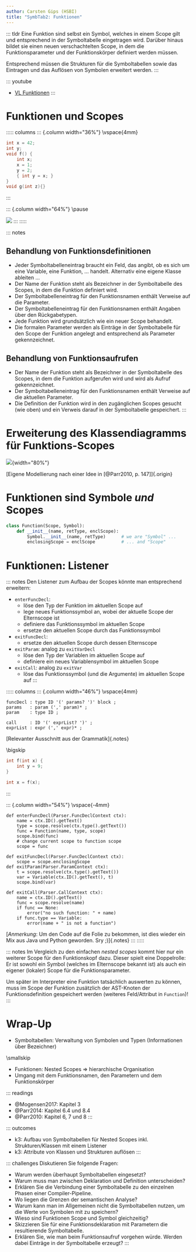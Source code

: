 ```yaml
---
author: Carsten Gips (HSBI)
title: "SymbTab2: Funktionen"
---
```


::: tldr
Eine Funktion sind selbst ein Symbol, welches in einem Scope gilt und entsprechend in
der Symboltabelle eingetragen wird. Darüber hinaus bildet sie einen neuen
verschachtelten Scope, in dem die Funktionsparameter und der Funktionskörper
definiert werden müssen.

Entsprechend müssen die Strukturen für die Symboltabellen sowie das Eintragen und das
Auflösen von Symbolen erweitert werden.
:::

::: youtube
-   [VL Funktionen](https://youtu.be/yk2x6WGhgVg)
:::

# Funktionen und Scopes

::::: columns
::: {.column width="36%"}
\vspace{4mm}

``` c
int x = 42;
int y;
void f() {
    int x;
    x = 1;
    y = 2;
    { int y = x; }
}
void g(int z){}
```
:::

::: {.column width="64%"}
\pause

![](images/functionscopes.png)
:::
:::::

::: notes
## Behandlung von Funktionsdefinitionen

-   Jeder Symboltabelleneintrag braucht ein Feld, das angibt, ob es sich um eine
    Variable, eine Funktion, ... handelt. Alternativ eine eigene Klasse ableiten ...
-   Der Name der Funktion steht als Bezeichner in der Symboltabelle des Scopes, in
    dem die Funktion definiert wird.
-   Der Symboltabelleneintrag für den Funktionsnamen enthält Verweise auf die
    Parameter.
-   Der Symboltabelleneintrag für den Funktionsnamen enthält Angaben über den
    Rückgabetypen.
-   Jede Funktion wird grundsätzlich wie ein neuer Scope behandelt.
-   Die formalen Parameter werden als Einträge in der Symboltabelle für den Scope der
    Funktion angelegt and entsprechend als Parameter gekennzeichnet.

## Behandlung von Funktionsaufrufen

-   Der Name der Funktion steht als Bezeichner in der Symboltabelle des Scopes, in
    dem die Funktion aufgerufen wird und wird als Aufruf gekennzeichnet.
-   Der Symboltabelleneintrag für den Funktionsnamen enthält Verweise auf die
    aktuellen Parameter.
-   Die Definition der Funktion wird in den zugänglichen Scopes gesucht (wie oben)
    und ein Verweis darauf in der Symboltabelle gespeichert.
:::

# Erweiterung des Klassendiagramms für Funktions-Scopes

![](images/functionscopesuml.png){width="80%"}

[Eigene Modellierung nach einer Idee in [@Parr2010, p. 147]]{.origin}

# Funktionen sind Symbole *und* Scopes

``` python
class Function(Scope, Symbol):
    def __init__(name, retType, enclScope):
        Symbol.__init__(name, retType)      # we are "Symbol" ...
        enclosingScope = enclScope          # ... and "Scope"
```

# Funktionen: Listener

::: notes
Den Listener zum Aufbau der Scopes könnte man entsprechend erweitern:

-   `enterFuncDecl`:
    -   löse den Typ der Funktion im aktuellen Scope auf
    -   lege neues Funktionssymbol an, wobei der aktuelle Scope der Elternscope ist
    -   definiere das Funktionssymbol im aktuellen Scope
    -   ersetze den aktuellen Scope durch das Funktionssymbol
-   `exitFuncDecl`:
    -   ersetze den aktuellen Scope durch dessen Elternscope
-   `exitParam`: analog zu `exitVarDecl`
    -   löse den Typ der Variablen im aktuellen Scope auf
    -   definiere ein neues Variablensymbol im aktuellen Scope
-   `exitCall`: analog zu `exitVar`
    -   löse das Funktionssymbol (und die Argumente) im aktuellen Scope auf
:::

::::: columns
::: {.column width="46%"}
\vspace{4mm}

``` {.yacc size="footnotesize"}
funcDecl : type ID '(' params? ')' block ;
params   : param (',' param)* ;
param    : type ID ;

call     : ID '(' exprList? ')' ;
exprList : expr (',' expr)* ;
```

[Relevanter Ausschnitt aus der Grammatik]{.notes}

\bigskip

``` {.c size="footnotesize"}
int f(int x) {
    int y = 9;
}

int x = f(x);
```
:::

::: {.column width="54%"}
\vspace{-4mm}

``` {.python size="footnotesize"}
def enterFuncDecl(Parser.FuncDeclContext ctx):
    name = ctx.ID().getText()
    type = scope.resolve(ctx.type().getText())
    func = Function(name, type, scope)
    scope.bind(func)
    # change current scope to function scope
    scope = func

def exitFuncDecl(Parser.FuncDeclContext ctx):
    scope = scope.enclosingScope
def exitParam(Parser.ParamContext ctx):
    t = scope.resolve(ctx.type().getText())
    var = Variable(ctx.ID().getText(), t)
    scope.bind(var)

def exitCall(Parser.CallContext ctx):
    name = ctx.ID().getText()
    func = scope.resolve(name)
    if func == None:
        error("no such function: " + name)
    if func.type == Variable:
        error(name + " is not a function")
```

[*Anmerkung*: Um den Code auf die Folie zu bekommen, ist dies wieder ein Mix aus Java
und Python geworden. Sry ;)]{.notes}
:::
:::::

::: notes
Im Vergleich zu den einfachen *nested scopes* kommt hier nur ein weiterer Scope für
den Funktionskopf dazu. Dieser spielt eine Doppelrolle: Er ist sowohl ein Symbol
(welches im Elternscope bekannt ist) als auch ein eigener (lokaler) Scope für die
Funktionsparameter.

Um später im Interpreter eine Funktion tatsächlich auswerten zu können, muss im Scope
der Funktion zusätzlich der AST-Knoten der Funktionsdefinition gespeichert werden
(weiteres Feld/Attribut in `Function`)!
:::

# Wrap-Up

-   Symboltabellen: Verwaltung von Symbolen und Typen (Informationen über Bezeichner)

\smallskip

-   Funktionen: Nested Scopes =\> hierarchische Organisation
-   Umgang mit dem Funktionsnamen, den Parametern und dem Funktionskörper

::: readings
-   @Mogensen2017: Kapitel 3
-   @Parr2014: Kapitel 6.4 und 8.4
-   @Parr2010: Kapitel 6, 7 und 8
:::

::: outcomes
-   k3: Aufbau von Symboltabellen für Nested Scopes inkl. Strukturen/Klassen mit
    einem Listener
-   k3: Attribute von Klassen und Strukturen auflösen
:::

::: challenges
Diskutieren Sie folgende Fragen:

-   Warum werden überhaupt Symboltabellen eingesetzt?
-   Warum muss man zwischen Deklaration und Definition unterscheiden?
-   Erklären Sie die Verbindung einer Symboltabelle zu den einzelnen Phasen einer
    Compiler-Pipeline.
-   Wo liegen die Grenzen der semantischen Analyse?
-   Warum kann man im Allgemeinen nicht die Symboltabellen nutzen, um die Werte von
    Symbolen mit zu speichern?
-   Wieso sind Funktionen Scope und Symbol gleichzeitig?
-   Skizzieren Sie für eine Funktionsdeklaration mit Parametern die resultierende
    Symboltabelle.
-   Erklären Sie, wie man beim Funktionsaufruf vorgehen würde. Werden dabei Einträge
    in der Symboltabelle erzeugt?
:::
